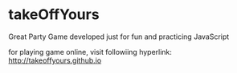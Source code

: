 # takeOffYours
Great Party Game developed just for fun and practicing JavaScript

for playing game online, visit followiing hyperlink: http://takeoffyours.github.io
